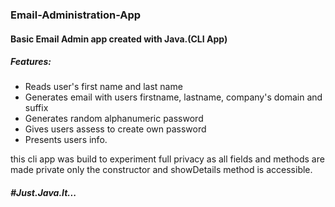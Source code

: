 ### Email-Administration-App
#### Basic Email Admin app created with Java.(CLI App)
##### Features:
* Reads user's first name and last name
* Generates email with users firstname, lastname, company's domain and suffix
* Generates random alphanumeric password
* Gives users assess to create own password
* Presents users info.

this cli app was build to experiment full privacy as all fields and methods are made private only the constructor and showDetails method is accessible.


##### #Just.Java.It...


